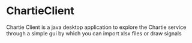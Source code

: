 # ChartieClient
Chartie Client is a java desktop application to explore the Chartie service through a simple gui by which you can import xlsx files or draw signals
